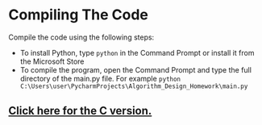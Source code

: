 # Compiling The Code

Compile the code using the following steps:

- To install Python, type `python` in the Command Prompt or install it from the Microsoft Store
- To compile the program, open the Command Prompt and type the full directory of the main.py file. 
For example `python C:\Users\user\PycharmProjects\Algorithm_Design_Homework\main.py`

## [Click here for the C version.](https://github.com/xMikeDP/Algorithm-Design-Homework-C)
